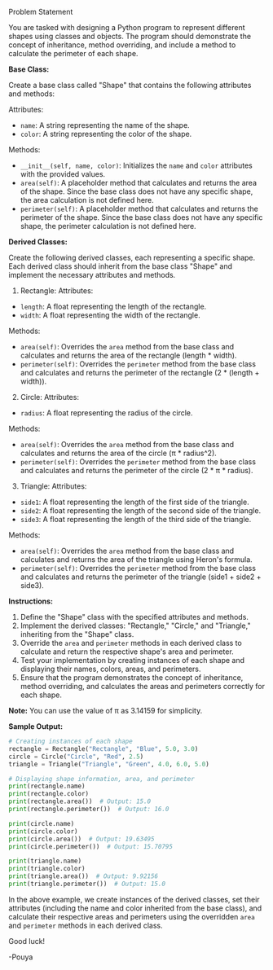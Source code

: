 Problem Statement

You are tasked with designing a Python program to represent different shapes using classes and objects. The program should demonstrate the concept of inheritance, method overriding, and include a method to calculate the perimeter of each shape.

**Base Class:**

Create a base class called "Shape" that contains the following attributes and methods:

Attributes:

- `name`: A string representing the name of the shape.
- `color`: A string representing the color of the shape.

Methods:

- `__init__(self, name, color)`: Initializes the `name` and `color` attributes with the provided values.
- `area(self)`: A placeholder method that calculates and returns the area of the shape. Since the base class does not have any specific shape, the area calculation is not defined here.
- `perimeter(self)`: A placeholder method that calculates and returns the perimeter of the shape. Since the base class does not have any specific shape, the perimeter calculation is not defined here.

**Derived Classes:**

Create the following derived classes, each representing a specific shape. Each derived class should inherit from the base class "Shape" and implement the necessary attributes and methods.

1. Rectangle:
   Attributes:

- `length`: A float representing the length of the rectangle.
- `width`: A float representing the width of the rectangle.

Methods:

- `area(self)`: Overrides the `area` method from the base class and calculates and returns the area of the rectangle (length * width).
- `perimeter(self)`: Overrides the `perimeter` method from the base class and calculates and returns the perimeter of the rectangle (2 * (length + width)).

2. Circle:
   Attributes:

- `radius`: A float representing the radius of the circle.

Methods:

- `area(self)`: Overrides the `area` method from the base class and calculates and returns the area of the circle (π * radius^2).
- `perimeter(self)`: Overrides the `perimeter` method from the base class and calculates and returns the perimeter of the circle (2 * π * radius).

3. Triangle:
   Attributes:

- `side1`: A float representing the length of the first side of the triangle.
- `side2`: A float representing the length of the second side of the triangle.
- `side3`: A float representing the length of the third side of the triangle.

Methods:

- `area(self)`: Overrides the `area` method from the base class and calculates and returns the area of the triangle using Heron's formula.
- `perimeter(self)`: Overrides the `perimeter` method from the base class and calculates and returns the perimeter of the triangle (side1 + side2 + side3).

**Instructions:**

1. Define the "Shape" class with the specified attributes and methods.
2. Implement the derived classes: "Rectangle," "Circle," and "Triangle," inheriting from the "Shape" class.
3. Override the `area` and `perimeter` methods in each derived class to calculate and return the respective shape's area and perimeter.
4. Test your implementation by creating instances of each shape and displaying their names, colors, areas, and perimeters.
5. Ensure that the program demonstrates the concept of inheritance, method overriding, and calculates the areas and perimeters correctly for each shape.

**Note:** You can use the value of π as 3.14159 for simplicity.

**Sample Output:**

```python
# Creating instances of each shape
rectangle = Rectangle("Rectangle", "Blue", 5.0, 3.0)
circle = Circle("Circle", "Red", 2.5)
triangle = Triangle("Triangle", "Green", 4.0, 6.0, 5.0)

# Displaying shape information, area, and perimeter
print(rectangle.name)
print(rectangle.color)
print(rectangle.area())  # Output: 15.0
print(rectangle.perimeter())  # Output: 16.0

print(circle.name)
print(circle.color)
print(circle.area())  # Output: 19.63495
print(circle.perimeter())  # Output: 15.70795

print(triangle.name)
print(triangle.color)
print(triangle.area())  # Output: 9.92156
print(triangle.perimeter())  # Output: 15.0
```

In the above example, we create instances of the derived classes, set their attributes (including the name and color inherited from the base class), and calculate their respective areas and perimeters using the overridden `area` and `perimeter` methods in each derived class.

Good luck!

-Pouya
